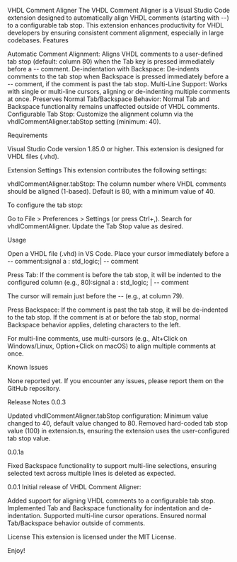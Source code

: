 VHDL Comment Aligner
The VHDL Comment Aligner is a Visual Studio Code extension designed to automatically align VHDL comments (starting with --) to a configurable tab stop. This extension enhances productivity for VHDL developers by ensuring consistent comment alignment, especially in large codebases.
Features

Automatic Comment Alignment: Aligns VHDL comments to a user-defined tab stop (default: column 80) when the Tab key is pressed immediately before a -- comment.
De-indentation with Backspace: De-indents comments to the tab stop when Backspace is pressed immediately before a -- comment, if the comment is past the tab stop.
Multi-Line Support: Works with single or multi-line cursors, aligning or de-indenting multiple comments at once.
Preserves Normal Tab/Backspace Behavior: Normal Tab and Backspace functionality remains unaffected outside of VHDL comments.
Configurable Tab Stop: Customize the alignment column via the vhdlCommentAligner.tabStop setting (minimum: 40).

Requirements

Visual Studio Code version 1.85.0 or higher.
This extension is designed for VHDL files (.vhd).

Extension Settings
This extension contributes the following settings:

vhdlCommentAligner.tabStop: The column number where VHDL comments should be aligned (1-based). Default is 80, with a minimum value of 40.

To configure the tab stop:

Go to File > Preferences > Settings (or press Ctrl+,).
Search for vhdlCommentAligner.
Update the Tab Stop value as desired.

Usage

Open a VHDL file (.vhd) in VS Code.
Place your cursor immediately before a -- comment:signal a : std_logic;| -- comment


Press Tab:
If the comment is before the tab stop, it will be indented to the configured column (e.g., 80):signal a : std_logic;                                                                                | -- comment


The cursor will remain just before the -- (e.g., at column 79).


Press Backspace:
If the comment is past the tab stop, it will be de-indented to the tab stop.
If the comment is at or before the tab stop, normal Backspace behavior applies, deleting characters to the left.


For multi-line comments, use multi-cursors (e.g., Alt+Click on Windows/Linux, Option+Click on macOS) to align multiple comments at once.

Known Issues

None reported yet. If you encounter any issues, please report them on the GitHub repository.

Release Notes
0.0.3

Updated vhdlCommentAligner.tabStop configuration: Minimum value changed to 40, default value changed to 80.
Removed hard-coded tab stop value (100) in extension.ts, ensuring the extension uses the user-configured tab stop value.

0.0.1a

Fixed Backspace functionality to support multi-line selections, ensuring selected text across multiple lines is deleted as expected.

0.0.1
Initial release of VHDL Comment Aligner:

Added support for aligning VHDL comments to a configurable tab stop.
Implemented Tab and Backspace functionality for indentation and de-indentation.
Supported multi-line cursor operations.
Ensured normal Tab/Backspace behavior outside of comments.

License
This extension is licensed under the MIT License.

Enjoy!
